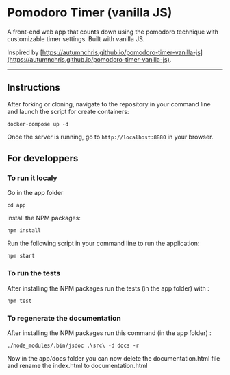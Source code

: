 # Pomodoro Timer (vanilla JS)

A front-end web app that counts down using the pomodoro technique with customizable timer settings. Built with vanilla JS.

Inspired by [https://autumnchris.github.io/pomodoro-timer-vanilla-js](https://autumnchris.github.io/pomodoro-timer-vanilla-js).

---

## Instructions

After forking or cloning, navigate to the repository in your command line and launch the script for create containers:
```
docker-compose up -d
```

Once the server is running, go to `http://localhost:8880` in your browser.

## For developpers

### To run it localy

Go in the app folder

```
cd app
```

install the NPM packages:

```
npm install
```

Run the following script in your command line to run the application:

```
npm start
```

### To run the tests

After installing the NPM packages run the tests (in the app folder) with :

```
npm test
```

### To regenerate the documentation 

After installing the NPM packages run this command (in the app folder) :


```
./node_modules/.bin/jsdoc .\src\ -d docs -r 
```

Now in the app/docs folder you can now delete the documentation.html file and rename the index.html to documentation.html
